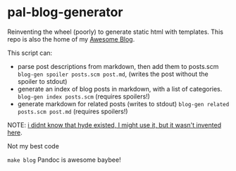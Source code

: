 # pal-blog-generator

Reinventing the wheel (poorly) to generate static html with templates. This repo is also the home of my [Awesome Blog](https://ka.dreadmaw.industries/).  

This script can:
* parse post descriptions from markdown, then add them to posts.scm `blog-gen spoiler posts.scm post.md`, (writes the post without the spoiler to stdout)
* generate an index of blog posts in markdown, with a list of categories. `blog-gen index posts.scm` (requires spoilers!)
* generate markdown for related posts (writes to stdout)
`blog-gen related posts.scm post.md` (requires spoilers!)

NOTE: [i didnt know that hyde existed, I might use it, but it wasn't invented here](http://wiki.call-cc.org/eggref/5/hyde).  

Not my best code

`make blog`
Pandoc is awesome baybee!
